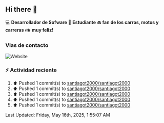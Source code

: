 ## Hi there 👋

:computer: **Desarrollador de Sofware**
:pencil: **Estudiante**
:oncoming_automobile: **fan de los carros, motos y carreras**
:family: **muy feliz!**

### Vias de contacto
![Website](https://img.shields.io/website?url=https%3A%2F%2Fgithub.com%2Fsantiagot2000)

### :zap: Actividad reciente
<!--RECENT_ACTIVITY:start-->
1. ⬆️ Pushed 1 commit(s) to [santiagot2000/santiagot2000](https://github.com/santiagot2000/santiagot2000)<br>
2. ⬆️ Pushed 1 commit(s) to [santiagot2000/santiagot2000](https://github.com/santiagot2000/santiagot2000)<br>
3. ⬆️ Pushed 1 commit(s) to [santiagot2000/santiagot2000](https://github.com/santiagot2000/santiagot2000)<br>
4. ⬆️ Pushed 1 commit(s) to [santiagot2000/santiagot2000](https://github.com/santiagot2000/santiagot2000)<br>
5. ⬆️ Pushed 1 commit(s) to [santiagot2000/santiagot2000](https://github.com/santiagot2000/santiagot2000)<br>
<!--RECENT_ACTIVITY:end-->
<!--RECENT_ACTIVITY:last_update-->
Last Updated: Friday, May 16th, 2025, 1:55:07 AM
<!--RECENT_ACTIVITY:last_update_end-->
